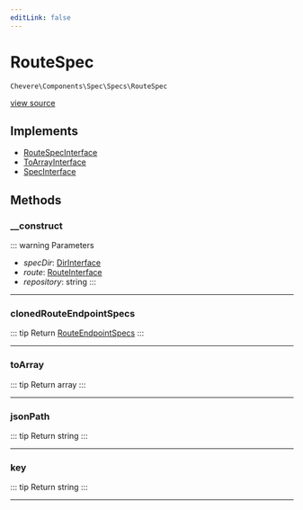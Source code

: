 ```yaml
---
editLink: false
---
```


# RouteSpec

`Chevere\Components\Spec\Specs\RouteSpec`

[view source](https://github.com/chevere/chevere/blob/main/src/Chevere/Components/Spec/Specs/RouteSpec.php)

## Implements

- [RouteSpecInterface](../../../Interfaces/Spec/Specs/RouteSpecInterface.md)
- [ToArrayInterface](../../../Interfaces/Common/ToArrayInterface.md)
- [SpecInterface](../../../Interfaces/Spec/SpecInterface.md)

## Methods

### __construct

::: warning Parameters
- *specDir*: [DirInterface](../../../Interfaces/Filesystem/DirInterface.md)
- *route*: [RouteInterface](../../../Interfaces/Router/Route/RouteInterface.md)
- *repository*: string
:::

---

### clonedRouteEndpointSpecs

::: tip Return
[RouteEndpointSpecs](./RouteEndpointSpecs.md)
:::

---

### toArray

::: tip Return
array
:::

---

### jsonPath

::: tip Return
string
:::

---

### key

::: tip Return
string
:::

---
